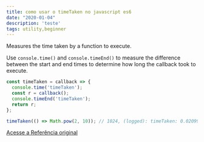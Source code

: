 ```yaml
---
title: como usar o timeTaken no javascript es6
date: "2020-01-04"
description: 'teste'
tags: utility,beginner
---
```


Measures the time taken by a function to execute.

Use `console.time()` and `console.timeEnd()` to measure the difference between the start and end times to determine how long the callback took to execute.

```js
const timeTaken = callback => {
  console.time('timeTaken');
  const r = callback();
  console.timeEnd('timeTaken');
  return r;
};
```

```js
timeTaken(() => Math.pow(2, 10)); // 1024, (logged): timeTaken: 0.02099609375ms
```


[Acesse a Referência original](http://github.com/30-seconds/)
